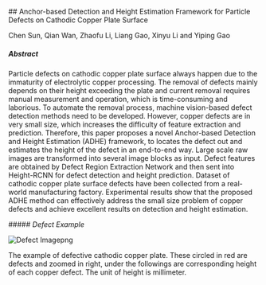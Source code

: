 ## Anchor-based Detection and Height Estimation Framework for Particle Defects on Cathodic Copper Plate Surface

Chen Sun, Qian Wan, Zhaofu Li, Liang Gao, Xinyu Li and Yiping Gao

##### ***Abstract***

Particle defects on cathodic copper plate surface always happen due to the immaturity of electrolytic copper processing. The removal of defects mainly depends on their height exceeding the plate and current removal requires manual measurement and operation, which is time-consuming and laborious. To automate the removal process, machine vision-based defect detection methods need to be developed. However, copper defects are in very small size, which increases the difficulty of feature extraction and prediction. Therefore, this paper proposes a novel Anchor-based Detection and Height Estimation (ADHE) framework, to locates the defect out and estimates the height of the defect in an end-to-end way. Large scale raw images are transformed into several image blocks as input. Defect features are obtained by Defect Region Extraction Network and then sent into Height-RCNN for defect detection and height prediction. Dataset of cathodic copper plate surface defects have been collected from a real-world manufacturing factory. Experimental results show that the proposed ADHE method can effectively address the small size problem of copper defects and achieve excellent results on detection and height estimation.

##### *Defect Example*

![Defect Imagepng](file://C:\Users\10943\Desktop\Defect%20Image.png?msec=1654824749124)

The example of defective cathodic copper plate. These circled in red are defects and zoomed in right, under the followings are corresponding height of each copper defect. The unit of height is millimeter.
